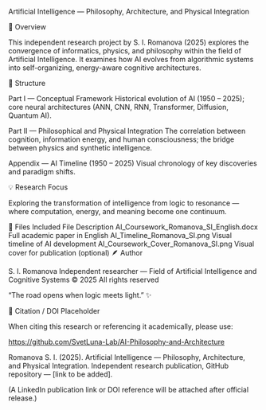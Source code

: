Artificial Intelligence — Philosophy, Architecture, and Physical Integration

🧭 Overview

This independent research project by S. I. Romanova (2025) explores the convergence of informatics, physics, and philosophy within the field of Artificial Intelligence.
It examines how AI evolves from algorithmic systems into self-organizing, energy-aware cognitive architectures.

🧩 Structure

Part I — Conceptual Framework
Historical evolution of AI (1950 – 2025); core neural architectures (ANN, CNN, RNN, Transformer, Diffusion, Quantum AI).

Part II — Philosophical and Physical Integration
The correlation between cognition, information energy, and human consciousness; the bridge between physics and synthetic intelligence.

Appendix — AI Timeline (1950 – 2025)
Visual chronology of key discoveries and paradigm shifts.

💡 Research Focus

Exploring the transformation of intelligence from logic to resonance —
where computation, energy, and meaning become one continuum.

📘 Files Included
File	Description
AI_Coursework_Romanova_SI_English.docx	Full academic paper in English
AI_Timeline_Romanova_SI.png	Visual timeline of AI development
AI_Coursework_Cover_Romanova_SI.png	Visual cover for publication (optional)
🪶 Author

S. I. Romanova
Independent researcher — Field of Artificial Intelligence and Cognitive Systems
© 2025 All rights reserved

“The road opens when logic meets light.” ✨

🔗 Citation / DOI Placeholder

When citing this research or referencing it academically, please use:

https://github.com/SvetLuna-Lab/AI-Philosophy-and-Architecture

Romanova S. I. (2025). Artificial Intelligence — Philosophy, Architecture, and Physical Integration.
Independent research publication, GitHub repository — [link to be added].

(A LinkedIn publication link or DOI reference will be attached after official release.)
